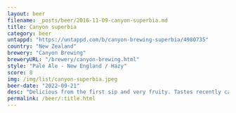 ```yaml
---
layout: beer
filename: _posts/beer/2016-11-09-canyon-superbia.md
title: Canyon superbia
category: beer
untappd: "https://untappd.com/b/canyon-brewing-superbia/4980735"
country: "New Zealand"
brewery: "Canyon Brewing"
breweryURL: "/brewery/canyon-brewing.html"
style: "Pale Ale - New England / Hazy"
score: 8
img: /img/list/canyon-superbia.jpeg
beer-date: "2022-09-21"
desc: "Delicious from the first sip and very fruity. Tastes recently canned. A little bit bitter at the end"
permalink: /beer/:title.html
---
```

